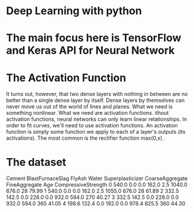 # Deep Learning with python
# The main focus here is TensorFlow and Keras API for Neural Network
# The Activation Function
It turns out, however, that two dense layers with nothing in between are no better than a single dense layer by itself. 
Dense layers by themselves can never move us out of the world of lines and planes. 
What we need is something nonlinear. What we need are activation functions.
ithout activation functions, neural networks can only learn linear relationships. 
In order to fit curves, we'll need to use activation functions.
An activation function is simply some function we apply to each of a layer's outputs (its activations). 
The most common is the rectifier function  max(0,x) .
# The dataset
Cement	BlastFurnaceSlag	FlyAsh	Water	Superplasticizer	CoarseAggregate	FineAggregate	Age	CompressiveStrength
0	540.0	0.0	0.0	162.0	2.5	1040.0	676.0	28	79.99
1	540.0	0.0	0.0	162.0	2.5	1055.0	676.0	28	61.89
2	332.5	142.5	0.0	228.0	0.0	932.0	594.0	270	40.27
3	332.5	142.5	0.0	228.0	0.0	932.0	594.0	365	41.05
4	198.6	132.4	0.0	192.0	0.0	978.4	825.5	360	44.30